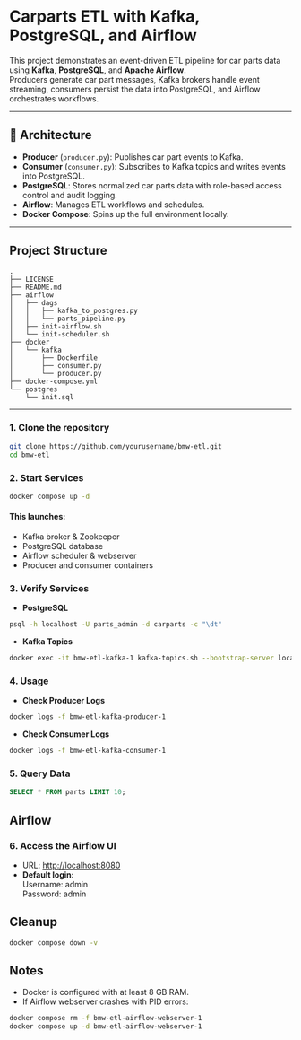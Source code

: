 # Carparts ETL with Kafka, PostgreSQL, and Airflow

This project demonstrates an event-driven ETL pipeline for car parts data using **Kafka**, **PostgreSQL**, and **Apache Airflow**.  
Producers generate car part messages, Kafka brokers handle event streaming, consumers persist the data into PostgreSQL, and Airflow orchestrates workflows.

---

## 🚀 Architecture
- **Producer** (`producer.py`): Publishes car part events to Kafka.
- **Consumer** (`consumer.py`): Subscribes to Kafka topics and writes events into PostgreSQL.
- **PostgreSQL**: Stores normalized car parts data with role-based access control and audit logging.
- **Airflow**: Manages ETL workflows and schedules.
- **Docker Compose**: Spins up the full environment locally.

---

## Project Structure
```
.
├── LICENSE
├── README.md
├── airflow
│   ├── dags
│   │   ├── kafka_to_postgres.py
│   │   └── parts_pipeline.py
│   ├── init-airflow.sh
│   └── init-scheduler.sh
├── docker
│   └── kafka
│       ├── Dockerfile
│       ├── consumer.py
│       └── producer.py
├── docker-compose.yml
└── postgres
    └── init.sql
```

---

### 1. Clone the repository
```bash
git clone https://github.com/yourusername/bmw-etl.git
cd bmw-etl
```

### 2. Start Services
```bash
docker compose up -d
```

#### This launches:
- Kafka broker & Zookeeper
- PostgreSQL database
- Airflow scheduler & webserver
- Producer and consumer containers

### 3. Verify Services

- **PostgreSQL**
```bash
psql -h localhost -U parts_admin -d carparts -c "\dt"
```

- **Kafka Topics**
```bash
docker exec -it bmw-etl-kafka-1 kafka-topics.sh --bootstrap-server localhost:9092 --list
```

### 4. Usage

- **Check Producer Logs**
```bash
docker logs -f bmw-etl-kafka-producer-1
```

- **Check Consumer Logs**
```bash
docker logs -f bmw-etl-kafka-consumer-1
```

### 5. Query Data
```sql
SELECT * FROM parts LIMIT 10;
```

## Airflow

### 6. Access the Airflow UI
- URL: [http://localhost:8080](http://localhost:8080)
- **Default login:**  
  Username: admin  
  Password: admin

## Cleanup

```bash
docker compose down -v
```

## Notes
- Docker is configured with at least 8 GB RAM.
- If Airflow webserver crashes with PID errors:
```bash
docker compose rm -f bmw-etl-airflow-webserver-1
docker compose up -d bmw-etl-airflow-webserver-1
```

